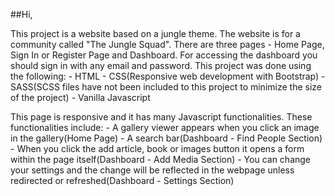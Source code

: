 ##Hi,

This project is a website based on a jungle theme. The website is for a community called "The Jungle Squad". 
There are three pages - Home Page, Sign In or Register Page and Dashboard.
For accessing the dashboard you should sign in with any email and password.
This project was done using the following:
       - HTML
       - CSS(Responsive web development with Bootstrap)
       - SASS(SCSS files have not been included to this project to minimize the size of the project)
       - Vanilla Javascript

This page is responsive and it has many Javascript functionalities. These functionalities include:
       - A gallery viewer appears when you click an image in the gallery(Home Page)
       - A search bar(Dashboard - Find People Section)
       - When you click the add article, book or images button it opens a form within the page itself(Dashboard - Add Media Section)
       - You can change your settings and the change will be reflected in the webpage unless redirected or refreshed(Dashboard - Settings Section)
